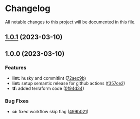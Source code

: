 # Changelog

All notable changes to this project will be documented in this file.

## [1.0.1](https://github.com/notespacejp/terraform-cloudfront-functions-basic-auth/compare/v1.0.0...v1.0.1) (2023-03-10)

## 1.0.0 (2023-03-10)


### Features

* **lint:** husky and commitlint ([72aec9b](https://github.com/notespacejp/terraform-aws-cloudfront-functions-basic-auth/commit/72aec9be990af08f807ae5001079b845605c9a5e))
* **lint:** setup semantic release for github actions ([f357ce2](https://github.com/notespacejp/terraform-aws-cloudfront-functions-basic-auth/commit/f357ce25d6db27d1e6d85a7f10e378b03833acd6))
* **tf:** added terraform code ([0f94d34](https://github.com/notespacejp/terraform-aws-cloudfront-functions-basic-auth/commit/0f94d34e9080451a2c0c3c88d4cda3414a0db214))


### Bug Fixes

* **ci:** fixed workflow skip flag ([499b021](https://github.com/notespacejp/terraform-aws-cloudfront-functions-basic-auth/commit/499b021e462bc2c0288f8b37fe63d71d13ec2c3b))

